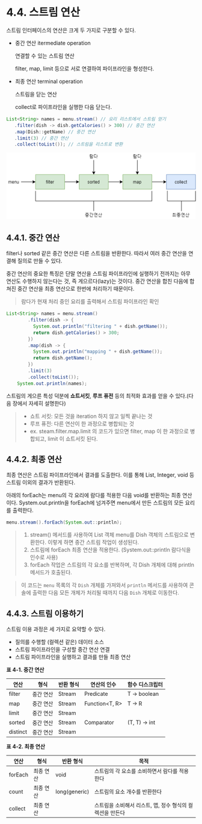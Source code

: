 # 4.4. 스트림 연산

스트림 인터페이스의 연산은 크게 두 가지로 구분할 수 있다.

- 중간 연산 itermediate operation
    
    연결할 수 있는 스트림 연산
    
    filter, map, limit 등으로 서로 연결하여 파이프라인을 형성한다.
    
- 최종 연산 terminal operation
    
    스트림을 닫는 연산
    
    collect로 파이프라인을 실행한 다음 닫는다.
    

```java
List<String> names = menu.stream() // 요리 리스트에서 스트림 얻기
   .filter(dish -> dish.getCalories() > 300) // 중간 연산
   .map(Dish::getName) // 중간 연산
   .limit(3) // 중간 연산
   .collect(toList()); // 스트림을 리스트로 변환
```

![image](./attachments/Untitled.png)

## 4.4.1. 중간 연산

filter나 sorted 같은 중간 연산은 다른 스트림을 반환한다. 따라서 여러 중간 연산을 연결해 질의로 만들 수 있다.

중간 연산의 중요한 특징은 단말 연산을 스트림 파이프라인에 실행하기 전까지는 아무 연산도 수행하지 않는다는 것, 즉 게으르다(lazy)는 것이다. 중간 연산을 합친 다음에 합쳐진 중간 연산을 최종 연산으로 한번에 처리하기 때문이다.

> 람다가 현재 처리 중인 요리를 출력해서 스트림 파이프라인 확인
> 

```java
List<String> names = menu.stream()
        .filter(dish -> {
          System.out.println("filtering " + dish.getName());
          return dish.getCalories() > 300;
        })
        .map(dish -> {
          System.out.println("mapping " + dish.getName());
          return dish.getName();
        })
        .limit(3)
        .collect(toList());
    System.out.println(names);
```

스트림의 게으른 특성 덕분에 **쇼트서킷**, **루프 퓨전** 등의 최적화 효과를 얻을 수 있다.(다음 장에서 자세히 설명한다)

> - 쇼트 서킷: 모든 것을 iteration 하지 않고 일찍 끝나는 것
> - 루프 퓨전: 다른 연산이 한 과정으로 병합되는 것
> - ex. steam.filter.map.limit 의 코드가 있으면 filter, map 이 한 과정으로 병합되고, limit 이 쇼트서킷 된다.
> 

## 4.4.2. 최종 연산

최종 연산은 스트림 파이프라인에서 결과를 도출한다. 이를 통해 List, Integer, void 등 스트림 이외의 결과가 반환된다.

아래의 forEach는 menu의 각 요리에 람다를 적용한 다음 void를 반환하는 최종 연산이다. System.out.println을 forEach에 넘겨주면 menu에서 만든 스트림의 모든 요리를 출력한다.

```java
menu.stream().forEach(System.out::println);
```
> 1. stream() 메서드를 사용하여 List<Dish> 객체 menu를 Dish 객체의 스트림으로 변환한다. 이렇게 하면 중간 스트림 작업이 생성된다.
> 2. 스트림에 forEach 최종 연산을 적용한다. (System.out::println 람다식을 인수로 사용)
> 3. forEach 작업은 스트림의 각 요소를 반복하며, 각 Dish 개체에 대해 println 메서드가 호출된다.

> 이 코드는 `menu` 목록의 각 `Dish` 개체를 가져와서 `println` 메서드를 사용하여 콘솔에 출력한 다음 모든 개체가 처리될 때까지 다음 `Dish` 개체로 이동한다.

## 4.4.3. 스트림 이용하기

스트림 이용 과정은 세 가지로 요약할 수 있다.

- 질의를 수행할 (컬렉션 같은) 데이터 소스
- 스트림 파이프라인을 구성할 중간 연산 연결
- 스트림 파이프라인을 실행하고 결과를 만들 최종 연산

**표 4-1. 중간 연산**

| 연산 | 형식 | 반환 형식 | 연산의 인수 | 함수 디스크립터 |
| --- | --- | --- | --- | --- |
| filter | 중간 연산 | Stream<T> | Predicate<T> | T -> boolean |
| map | 중간 연산 | Stream<R> | Function<T, R> | T -> R |
| limit | 중간 연산 | Stream<T> |  |  |
| sorted | 중간 연산 | Stream<T> | Comparator<T> | (T, T) -> int |
| distinct | 중간 연산 | Stream<T> |  |  |

**표 4-2. 최종 연산**

| 연산 | 형식 | 반환 형식 | 목적 |
| --- | --- | --- | --- |
| forEach | 최종 연산 | void | 스트림의 각 요소를 소비하면서 람다를 적용한다 |
| count | 최종 연산 | long(generic) | 스트림의 요소 개수를 반환한다 |
| collect | 최종 연산 |  | 스트림을 소비해서 리스트, 맵, 정수 형식의 컬렉션을 만든다 |
